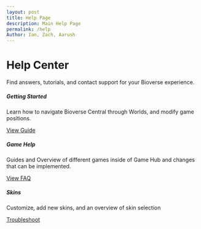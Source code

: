```yaml
---
layout: post
title: Help Page
description: Main Help Page
permalink: /help
Author: Ian, Zach, Aarush
---
```


<!-- Help Homepage - Styled with Bootstrap and Pilot Cities-like UI -->

<div class="container my-5">
  <h1 class="display-4 text-center mb-4">Help Center</h1>
  <p class="lead text-center mb-5">Find answers, tutorials, and contact support for your Bioverse experience.</p>

  <div class="row">
    <div class="col-md-4 mb-4">
      <div class="card h-100 shadow-sm">
        <div class="card-body">
          <h5 class="card-title">Getting Started</h5>
          <p class="card-text">Learn how to navigate Bioverse Central through Worlds, and modify game positions.</p>
          <a href="{{site.baseurl}}/world_help" class="btn btn-primary">View Guide</a>
        </div>
      </div>
    </div>
    <div class="col-md-4 mb-4">
      <div class="card h-100 shadow-sm">
        <div class="card-body">
          <h5 class="card-title">Game Help</h5>
          <p class="card-text">Guides and Overview of different games inside of Game Hub and changes that can be implemented.</p>
          <a href="{{site.baseurl}}/help/gameplay-faq" class="btn btn-primary">View FAQ</a>
        </div>
      </div>
    </div>
    <div class="col-md-4 mb-4">
      <div class="card h-100 shadow-sm">
        <div class="card-body">
          <h5 class="card-title">Skins</h5>
          <p class="card-text">Customize, add new skins, and an overview of skin selection</p>
          <a href="{{site.baseurl}}/help/technical" class="btn btn-primary">Troubleshoot</a>
        </div>
      </div>
    </div>
  </div>
</div>